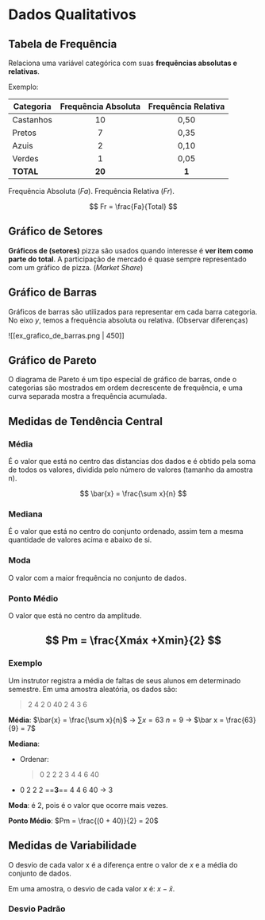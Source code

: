 # Dados Qualitativos

## Tabela de Frequência

Relaciona uma variável categórica com suas **frequências absolutas e relativas**.

Exemplo:

| **Categoria** | **Frequência Absoluta** | **Frequência Relativa** |
| ------------- | :---------------------: | :---------------------: |
| Castanhos     |           10            |          0,50           |
| Pretos        |            7            |          0,35           |
| Azuis         |            2            |          0,10           |
| Verdes        |            1            |          0,05           |
| **TOTAL**     |         **20**          |          **1**          |

Frequência Absoluta ($Fa$).
Frequência Relativa ($Fr$).

$$
Fr = \frac{Fa}{Total}
$$


## **Gráfico de Setores**

**Gráficos de (setores)** pizza são usados quando interesse é **ver item como parte do total**. A participação de mercado é quase sempre representado com um gráfico de pizza. (*Market Share*)


## **Gráfico de Barras**

Gráficos de barras são utilizados para representar em cada barra categoria. No eixo $y$, temos a frequência absoluta ou relativa. (Observar diferenças)

![[ex_grafico_de_barras.png | 450]]


## **Gráfico de Pareto**

O diagrama de Pareto é um tipo especial de gráfico de barras, onde o categorias são mostrados em ordem decrescente de frequência, e uma curva separada mostra a frequência acumulada.


## **Medidas de Tendência Central**

### Média

É o valor que está no centro das distancias dos dados e é obtido pela soma de todos os valores, dividida pelo número de valores (tamanho da amostra n).

$$
\bar{x} = \frac{\sum x}{n}
$$

### Mediana

É o valor que está no centro do conjunto ordenado, assim tem a mesma quantidade de valores acima e abaixo de si.

### Moda

O valor com a maior frequência no conjunto de dados.

### Ponto Médio

O valor que está no centro da amplitude.

$$
Pm = \frac{Xmáx +Xmin}{2}
$$
---

### Exemplo

Um instrutor registra a média de faltas de seus alunos em determinado semestre. Em uma amostra aleatória, os dados são:

> 2 4 2 0 40 2 4 3 6

**Média**: $\bar{x} = \frac{\sum x}{n}$    $\rightarrow$    $\sum x = 63$    $n = 9$    $\rightarrow$    $\bar x = \frac{63}{9} = 7$

**Mediana**: 
- Ordenar:
	>0 2 2 2 3 4 4 6 40
- 0 2 2 2 ==**3**== 4 4 6 40  $\rightarrow$  3

**Moda**: é 2, pois é o valor que ocorre mais vezes.

**Ponto Médio**: $Pm = \frac{(0 + 40)}{2} = 20$


## **Medidas de Variabilidade**

O desvio de cada valor x é a diferença entre o valor de $x$ e a média do conjunto de dados.  

Em uma amostra, o desvio de cada valor $x$ é:  $x - \bar{x}$.

### Desvio Padrão